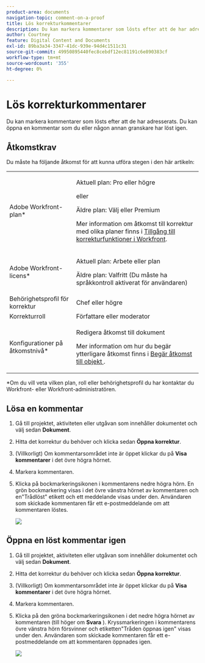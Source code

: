 ```yaml
---
product-area: documents
navigation-topic: comment-on-a-proof
title: Lös korrekturkommentarer
description: Du kan markera kommentarer som lösts efter att de har adresserats. Du kan öppna en kommentar som du eller någon annan granskare har löst igen.
author: Courtney
feature: Digital Content and Documents
exl-id: 89ba3a34-3347-41dc-939e-94d4c1511c31
source-git-commit: 49950895440fec8cebdf12ec81191c6e890383cf
workflow-type: tm+mt
source-wordcount: '355'
ht-degree: 0%

---
```


# Lös korrekturkommentarer

Du kan markera kommentarer som lösts efter att de har adresserats. Du kan öppna en kommentar som du eller någon annan granskare har löst igen.

## Åtkomstkrav

Du måste ha följande åtkomst för att kunna utföra stegen i den här artikeln:

<table style="table-layout:auto"> 
 <col> 
 <col> 
 <tbody> 
  <tr> 
   <td role="rowheader">Adobe Workfront-plan*</td> 
   <td> <p>Aktuell plan: Pro eller högre</p> <p>eller</p> <p>Äldre plan: Välj eller Premium</p> <p>Mer information om åtkomst till korrektur med olika planer finns i <a href="/help/quicksilver/administration-and-setup/manage-workfront/configure-proofing/access-to-proofing-functionality.md" class="MCXref xref">Tillgång till korrekturfunktioner i Workfront</a>.</p> </td> 
  </tr> 
  <tr> 
   <td role="rowheader">Adobe Workfront-licens*</td> 
   <td> <p>Aktuell plan: Arbete eller plan</p> <p>Äldre plan: Valfritt (Du måste ha språkkontroll aktiverat för användaren)</p> </td> 
  </tr> 
  <tr> 
   <td role="rowheader">Behörighetsprofil för korrektur </td> 
   <td>Chef eller högre</td> 
  </tr> 
  <tr> 
   <td role="rowheader">Korrekturroll</td> 
   <td>Författare eller moderator</td> 
  </tr> 
  <tr> 
   <td role="rowheader">Konfigurationer på åtkomstnivå*</td> 
   <td> <p>Redigera åtkomst till dokument</p> <p>Mer information om hur du begär ytterligare åtkomst finns i <a href="../../../../workfront-basics/grant-and-request-access-to-objects/request-access.md" class="MCXref xref">Begär åtkomst till objekt </a>.</p> </td> 
  </tr> 
 </tbody> 
</table>

&#42;Om du vill veta vilken plan, roll eller behörighetsprofil du har kontaktar du Workfront- eller Workfront-administratören.

## Lösa en kommentar

1. Gå till projektet, aktiviteten eller utgåvan som innehåller dokumentet och välj sedan **Dokument**.
1. Hitta det korrektur du behöver och klicka sedan **Öppna korrektur**.

1. (Villkorligt) Om kommentarsområdet inte är öppet klickar du på **Visa kommentarer** i det övre högra hörnet.
1. Markera kommentaren.
1. Klicka på bockmarkeringsikonen i kommentarens nedre högra hörn. En grön bockmarkering visas i det övre vänstra hörnet av kommentaren och en&quot;Trådlöst&quot; etikett och ett meddelande visas under den. Användaren som skickade kommentaren får ett e-postmeddelande om att kommentaren löstes.

   ![](assets/resolve-comment-350x247.png)

## Öppna en löst kommentar igen

1. Gå till projektet, aktiviteten eller utgåvan som innehåller dokumentet och välj sedan **Dokument**.
1. Hitta det korrektur du behöver och klicka sedan **Öppna korrektur**.

1. (Villkorligt) Om kommentarsområdet inte är öppet klickar du på **Visa kommentarer** i det övre högra hörnet.
1. Markera kommentaren.
1. Klicka på den gröna bockmarkeringsikonen i det nedre högra hörnet av kommentaren (till höger om **Svara** ). Kryssmarkeringen i kommentarens övre vänstra hörn försvinner och etiketten&quot;Tråden öppnas igen&quot; visas under den. Användaren som skickade kommentaren får ett e-postmeddelande om att kommentaren öppnades igen.

   ![](assets/reopen-resolved-comment-350x334.png)
